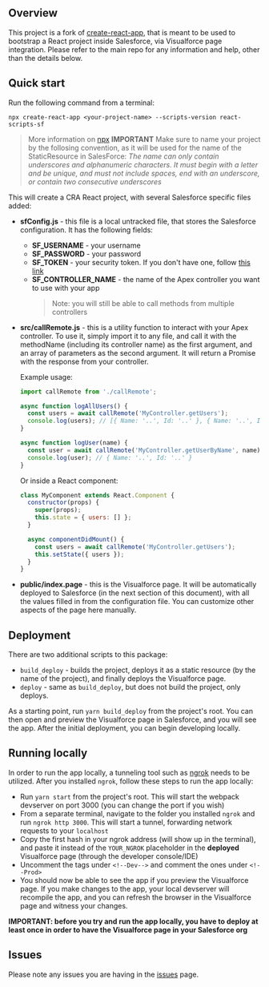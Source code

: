 ## Overview

This project is a fork of [create-react-app](https://github.com/facebook/create-react-app), that is meant to be used to bootstrap a React project inside Salesforce, via Visualforce page integration. Please refer to the main repo for any information and help, other than the details below.

## Quick start

Run the following command from a terminal:

`npx create-react-app <your-project-name> --scripts-version react-scripts-sf`

> More information on [npx](https://medium.com/@maybekatz/introducing-npx-an-npm-package-runner-55f7d4bd282b)
> **IMPORTANT** Make sure to name your project by the follosing convention, as it will be used for the name of the StaticResource in SalesForce: *The name can only contain underscores and alphanumeric characters. It must begin with a letter and be unique, and must not include spaces, end with an underscore, or contain two consecutive underscores*

This will create a CRA React project, with several Salesforce specific files added:

- **sfConfig.js** - this file is a local untracked file, that stores the Salesforce configuration. It has the following fields:

  - **SF_USERNAME** - your username
  - **SF_PASSWORD** - your password
  - **SF_TOKEN** - your security token. If you don't have one, follow [this link](https://help.salesforce.com/apex/HTViewHelpDoc?id=user_security_token.htm)
  - **SF_CONTROLLER_NAME** - the name of the Apex controller you want to use with your app
    > Note: you will still be able to call methods from multiple controllers

- **src/callRemote.js** - this is a utility function to interact with your Apex controller. To use it, simply import it to any file, and call it with the methodName (including its controller name) as the first argument, and an array of parameters as the second argument. It will return a Promise with the response from your controller.

  Example usage:

  ```javascript
  import callRemote from './callRemote';

  async function logAllUsers() {
    const users = await callRemote('MyController.getUsers');
    console.log(users); // [{ Name: '..', Id: '..' }, { Name: '..', Id: '..' }
  }

  async function logUser(name) {
    const user = await callRemote('MyController.getUserByName', name);
    console.log(user); // { Name: '..', Id: '..' }
  }
  ```

  Or inside a React component:

  ```javascript
  class MyComponent extends React.Component {
    constructor(props) {
      super(props);
      this.state = { users: [] };
    }

    async componentDidMount() {
      const users = await callRemote('MyController.getUsers');
      this.setState({ users });
    }
  }
  ```

- **public/index.page** - this is the Visualforce page. It will be automatically deployed to Salesforce (in the next section of this document), with all the values filled in from the configuration file. You can customize other aspects of the page here manually.

## Deployment

There are two additional scripts to this package:

- `build_deploy` - builds the project, deploys it as a static resource (by the name of the project), and finally deploys the Visualforce page.
- `deploy` - same as `build_deploy`, but does not build the project, only deploys.

As a starting point, run `yarn build_deploy` from the project's root. You can then open and preview the Visualforce page in Salesforce, and you will see the app. After the initial deployment, you can begin developing locally.

## Running locally

In order to run the app locally, a tunneling tool such as [ngrok](https://ngrok.com/) needs to be utilized. After you installed `ngrok`, follow these steps to run the app locally:

- Run `yarn start` from the project's root. This will start the webpack devserver on port 3000 (you can change the port if you wish)
- From a separate terminal, navigate to the folder you installed `ngrok` and run `ngrok http 3000`. This will start a tunnel, forwarding network requests to your `localhost`
- Copy the first hash in your ngrok address (will show up in the terminal), and paste it instead of the `YOUR_NGROK` placeholder in the **deployed** Visualforce page (through the developer console/IDE)
- Uncomment the tags under `<!--Dev-->` and comment the ones under `<!--Prod>`
- You should now be able to see the app if you preview the Visualforce page. If you make changes to the app, your local devserver will recompile the app, and you can refresh the browser in the Visualforce page and witness your changes.

**IMPORTANT: before you try and run the app locally, you have to deploy at least once in order to have the Visualforce page in your Salesforce org**

## Issues

Please note any issues you are having in the [issues](https://github.com/nomrik/create-react-app/issues) page.
